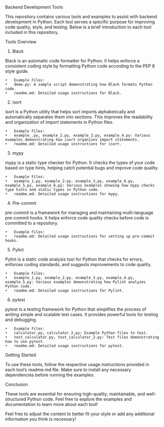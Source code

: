 Backend Development Tools

This repository contains various tools and examples to assist with backend development in Python. Each tool serves a specific purpose for improving code quality, style, and testing. Below is a brief introduction to each tool included in this repository.

Tools Overview

1. Black

Black is an automatic code formatter for Python. It helps enforce a consistent coding style by formatting Python code according to the PEP 8 style guide.

	•	Example Files:
	•	demo.py: A sample script demonstrating how Black formats Python code.
	•	readme.md: Detailed usage instructions for Black.

2. isort

isort is a Python utility that helps sort imports alphabetically and automatically separates them into sections. This improves the readability and organization of import statements in Python files.

	•	Example Files:
	•	example_.py, example_2.py, example_3.py, example_4.py: Various examples demonstrating how isort organizes import statements.
	•	readme.md: Detailed usage instructions for isort.

3. mypy

mypy is a static type checker for Python. It checks the types of your code based on type hints, helping catch potential bugs and improve code quality.

	•	Example Files:
	•	example_1.py, example_2.py, example_3.py, example_4.py, example_5.py, example_6.py: Various examples showing how mypy checks type hints and static types in Python code.
	•	readme.md: Detailed usage instructions for mypy.

4. Pre-commit

pre-commit is a framework for managing and maintaining multi-language pre-commit hooks. It helps enforce code quality checks before code is committed to a repository.

	•	Example Files:
	•	readme.md: Detailed usage instructions for setting up pre-commit hooks.

5. Pylint

Pylint is a static code analysis tool for Python that checks for errors, enforces coding standards, and suggests improvements to code quality.

	•	Example Files:
	•	example_1.py, example_2.py, example_3.py, example_4.py, example_5.py: Various examples demonstrating how Pylint analyzes Python code.
	•	readme.md: Detailed usage instructions for Pylint.

6. pytest

pytest is a testing framework for Python that simplifies the process of writing simple and scalable test cases. It provides powerful tools for testing and debugging.

	•	Example Files:
	•	calculator.py, calculator_2.py: Example Python files to test.
	•	test_calculator.py, test_calculator_2.py: Test files demonstrating how to use pytest.
	•	readme.md: Detailed usage instructions for pytest.

Getting Started

To use these tools, follow the respective usage instructions provided in each tool’s readme.md file. Make sure to install any necessary dependencies before running the examples.

Conclusion

These tools are essential for ensuring high-quality, maintainable, and well-structured Python code. Feel free to explore the examples and documentation to learn more about each tool!

Feel free to adjust the content to better fit your style or add any additional information you think is necessary!